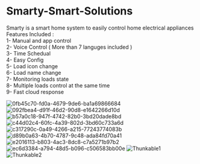 # Smarty-Smart-Solutions <br />
Smarty is a smart home system to easily control home electrical appliances  <br />
Features Included : <br />
1- Manual and app control <br />
2- Voice Control ( More than 7 languges included ) <br />
3- Time Schedual <br />
4- Easy Config <br />
5- Load icon change <br />
6- Load name change <br />
7- Monitoring loads state <br />
8- Multiple loads control at the same time <br />
9- Fast cloud response <br />

![0fb45c70-fd0a-4679-9de6-ba1a69866684](https://user-images.githubusercontent.com/52109142/205604104-54a31e23-0db0-46fc-8809-9a73a25cfa4a.jpg)
![092fbea4-d91f-46d2-90d8-e1642266d10d](https://user-images.githubusercontent.com/52109142/205604117-9fcb36fe-b49d-44e3-acb8-a42bdc9fb8ef.jpg)
![b57a0c18-947f-4742-82b0-3bd20dade8bd](https://user-images.githubusercontent.com/52109142/205604121-201a2b15-3707-46d3-aef5-4e4fd5e4df35.jpg)
![c44d02c4-60fc-4a39-802d-3bd60c733a6d](https://user-images.githubusercontent.com/52109142/205604129-8cce8fb6-5913-47ad-ba39-43497e71b83a.jpg)
![c317290c-0a49-4266-a215-77243774083b](https://user-images.githubusercontent.com/52109142/205604133-8a561087-7dbf-4860-954b-41ceb6ae000c.jpg)
![d89b0a63-4b70-4787-9c48-ada84fd70a41](https://user-images.githubusercontent.com/52109142/205604137-00709c69-eb6e-4217-a457-455c59e29a36.jpg)
![e2016113-b803-4ac3-8dc8-c7a5271b97b2](https://user-images.githubusercontent.com/52109142/205604147-465602ab-cd78-4525-ad82-3e2fd0a80b14.jpg)
![ec6d3384-a794-48d5-b096-c506583bb00e](https://user-images.githubusercontent.com/52109142/205604156-c7d16f91-6d0f-4668-8001-e19fec0c8bb4.jpg)
![Thunkable1](https://user-images.githubusercontent.com/52109142/205604161-bc090559-bd14-4cb4-91ba-77434e7f2843.png)
![Thunkable2](https://user-images.githubusercontent.com/52109142/205604165-aae12590-a3ae-403a-ada6-fd48bd52bac6.png)
